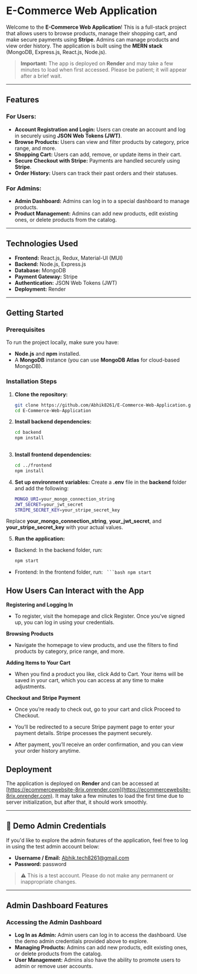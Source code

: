 # E-Commerce Web Application

Welcome to the **E-Commerce Web Application**! This is a full-stack project that allows users to browse products, manage their shopping cart, and make secure payments using **Stripe**. Admins can manage products and view order history. The application is built using the **MERN stack** (MongoDB, Express.js, React.js, Node.js).

> **Important:** The app is deployed on **Render** and may take a few minutes to load when first accessed. Please be patient; it will appear after a brief wait.

---

## Features

### For Users:

- **Account Registration and Login:** Users can create an account and log in securely using **JSON Web Tokens (JWT)**.
- **Browse Products:** Users can view and filter products by category, price range, and more.
- **Shopping Cart:** Users can add, remove, or update items in their cart.
- **Secure Checkout with Stripe:** Payments are handled securely using **Stripe**.
- **Order History:** Users can track their past orders and their statuses.

### For Admins:

- **Admin Dashboard:** Admins can log in to a special dashboard to manage products.
- **Product Management:** Admins can add new products, edit existing ones, or delete products from the catalog.

---

## Technologies Used

- **Frontend:** React.js, Redux, Material-UI (MUI)
- **Backend:** Node.js, Express.js
- **Database:** MongoDB
- **Payment Gateway:** Stripe
- **Authentication:** JSON Web Tokens (JWT)
- **Deployment:** Render

---

## Getting Started

### Prerequisites

To run the project locally, make sure you have:

- **Node.js** and **npm** installed.
- A **MongoDB** instance (you can use **MongoDB Atlas** for cloud-based MongoDB).

### Installation Steps

1. **Clone the repository:**

   ```bash
   git clone https://github.com/Abhik8261/E-Commerce-Web-Application.git
   cd E-Commerce-Web-Application


2. **Install backend dependencies:**

   ```bash
   cd backend
   npm install
     
3. **Install frontend dependencies:**

   ```bash
   cd ../frontend
   npm install

4. **Set up environment variables:**
    Create a **.env** file in the **backend** folder and add the following:
   ```bash
   MONGO_URI=your_mongo_connection_string
   JWT_SECRET=your_jwt_secret
   STRIPE_SECRET_KEY=your_stripe_secret_key
Replace **your_mongo_connection_string**, **your_jwt_secret**, and **your_stripe_secret_key** with your actual values.

5. **Run the application:**
- Backend: In the backend folder, run:
   ```bash
   npm start
- Frontend: In the frontend folder, run:
`  ```bash
   npm start  `

  
## How Users Can Interact with the App
  
**Registering and Logging In**
- To register, visit the homepage and click Register. Once you’ve signed up, you can log in using your credentials.

**Browsing Products**
- Navigate the homepage to view products, and use the filters to find products by category, price range, and more.

**Adding Items to Your Cart**
- When you find a product you like, click Add to Cart. Your items will be saved in your cart, which you can access at any time to make adjustments.

**Checkout and Stripe Payment**
- Once you’re ready to check out, go to your cart and click Proceed to Checkout.

- You’ll be redirected to a secure Stripe payment page to enter your payment details. Stripe processes the payment securely.

- After payment, you’ll receive an order confirmation, and you can view your order history anytime.


## Deployment

The application is deployed on **Render** and can be accessed at [https://ecommercewebsite-8rix.onrender.com](https://ecommercewebsite-8rix.onrender.com). It may take a few minutes to load the first time due to server initialization, but after that, it should work smoothly.

---

## 🔐 Demo Admin Credentials

If you'd like to explore the admin features of the application, feel free to log in using the test admin account below:

- **Username / Email:** Abhik.tech8261@gmail.com  
- **Password:** password

> ⚠️ This is a test account. Please do not make any permanent or inappropriate changes.

---

## Admin Dashboard Features

### Accessing the Admin Dashboard

- **Log In as Admin:** Admin users can log in to access the dashboard. Use the demo admin credentials provided above to explore.
- **Managing Products:** Admins can add new products, edit existing ones, or delete products from the catalog.
- **User Management:** Admins also have the ability to promote users to admin or remove user accounts.





 




